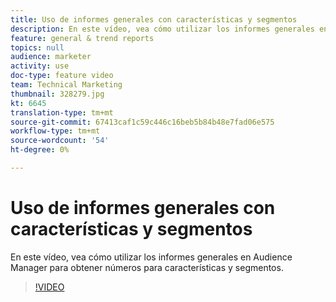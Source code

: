```yaml
---
title: Uso de informes generales con características y segmentos
description: En este vídeo, vea cómo utilizar los informes generales en Audience Manager para obtener números para características y segmentos.
feature: general & trend reports
topics: null
audience: marketer
activity: use
doc-type: feature video
team: Technical Marketing
thumbnail: 328279.jpg
kt: 6645
translation-type: tm+mt
source-git-commit: 67413caf1c59c446c16beb5b84b48e7fad06e575
workflow-type: tm+mt
source-wordcount: '54'
ht-degree: 0%

---
```



# Uso de informes generales con características y segmentos

En este vídeo, vea cómo utilizar los informes generales en Audience Manager para obtener números para características y segmentos.

>[!VIDEO](https://video.tv.adobe.com/v/328279/?quality=12&learn=on)
